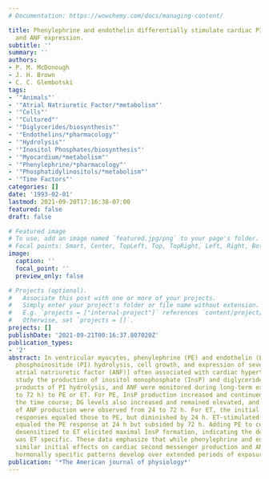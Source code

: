 ```yaml
---
# Documentation: https://wowchemy.com/docs/managing-content/

title: Phenylephrine and endothelin differentially stimulate cardiac PI hydrolysis
  and ANF expression.
subtitle: ''
summary: ''
authors:
- P. M. McDonough
- J. H. Brown
- C. C. Glembotski
tags:
- '"Animals"'
- '"Atrial Natriuretic Factor/*metabolism"'
- '"Cells"'
- '"Cultured"'
- '"Diglycerides/biosynthesis"'
- '"Endothelins/*pharmacology"'
- '"Hydrolysis"'
- '"Inositol Phosphates/biosynthesis"'
- '"Myocardium/*metabolism"'
- '"Phenylephrine/*pharmacology"'
- '"Phosphatidylinositols/*metabolism"'
- '"Time Factors"'
categories: []
date: '1993-02-01'
lastmod: 2021-09-20T17:16:38-07:00
featured: false
draft: false

# Featured image
# To use, add an image named `featured.jpg/png` to your page's folder.
# Focal points: Smart, Center, TopLeft, Top, TopRight, Left, Right, BottomLeft, Bottom, BottomRight.
image:
  caption: ''
  focal_point: ''
  preview_only: false

# Projects (optional).
#   Associate this post with one or more of your projects.
#   Simply enter your project's folder or file name without extension.
#   E.g. `projects = ["internal-project"]` references `content/project/deep-learning/index.md`.
#   Otherwise, set `projects = []`.
projects: []
publishDate: '2021-09-21T00:16:37.807020Z'
publication_types:
- '2'
abstract: In ventricular myocytes, phenylephrine (PE) and endothelin (ET) stimulate
  phosphoinositide (PI) hydrolysis, cell growth, and expression of several genes [e.g.,
  atrial natriuretic factor (ANF)] often associated with cardiac hypertrophy. In this
  study the production of inositol monophosphate (InsP) and diglyceride (DG), both
  products of PI hydrolysis, and ANF were monitored during long-term exposure (up
  to 72 h) to PE or ET. For PE, InsP production increased and continued unabated throughout
  the time course; DG levels also increased and remained elevated, and similar rates
  of ANF production were observed from 24 to 72 h. For ET, the initial InsP and DG
  responses equaled those to PE, but diminished by 24 h. ET-stimulated ANF production
  equaled the PE response at 24 h but subsided by 72 h. Adding PE to cells previously
  desensitized to ET elicited maximal InsP formation, indicating the desensitization
  was ET specific. These data emphasize that while phenylephrine and endothelin have
  similar initial effects on cardiac second messenger production and ANF expression,
  hormonally specific patterns develop over extended periods of exposure.
publication: '*The American journal of physiology*'
---
```

